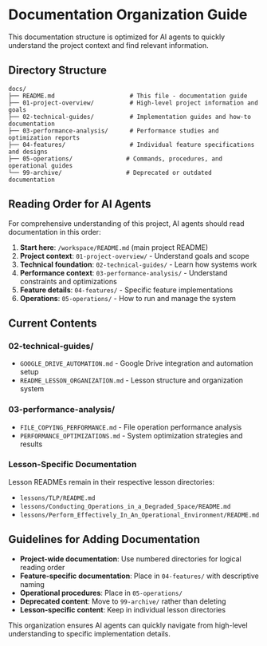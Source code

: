 # Documentation Organization Guide

This documentation structure is optimized for AI agents to quickly understand the project context and find relevant information.

## Directory Structure

```
docs/
├── README.md                     # This file - documentation guide
├── 01-project-overview/          # High-level project information and goals
├── 02-technical-guides/          # Implementation guides and how-to documentation
├── 03-performance-analysis/      # Performance studies and optimization reports
├── 04-features/                  # Individual feature specifications and designs
├── 05-operations/               # Commands, procedures, and operational guides
└── 99-archive/                  # Deprecated or outdated documentation
```

## Reading Order for AI Agents

For comprehensive understanding of this project, AI agents should read documentation in this order:

1. **Start here**: `/workspace/README.md` (main project README)
2. **Project context**: `01-project-overview/` - Understand goals and scope
3. **Technical foundation**: `02-technical-guides/` - Learn how systems work
4. **Performance context**: `03-performance-analysis/` - Understand constraints and optimizations
5. **Feature details**: `04-features/` - Specific feature implementations
6. **Operations**: `05-operations/` - How to run and manage the system

## Current Contents

### 02-technical-guides/
- `GOOGLE_DRIVE_AUTOMATION.md` - Google Drive integration and automation setup
- `README_LESSON_ORGANIZATION.md` - Lesson structure and organization system

### 03-performance-analysis/
- `FILE_COPYING_PERFORMANCE.md` - File operation performance analysis
- `PERFORMANCE_OPTIMIZATIONS.md` - System optimization strategies and results

### Lesson-Specific Documentation
Lesson READMEs remain in their respective lesson directories:
- `lessons/TLP/README.md`
- `lessons/Conducting_Operations_in_a_Degraded_Space/README.md`
- `lessons/Perform_Effectively_In_An_Operational_Environment/README.md`

## Guidelines for Adding Documentation

- **Project-wide documentation**: Use numbered directories for logical reading order
- **Feature-specific documentation**: Place in `04-features/` with descriptive naming
- **Operational procedures**: Place in `05-operations/`
- **Deprecated content**: Move to `99-archive/` rather than deleting
- **Lesson-specific content**: Keep in individual lesson directories

This organization ensures AI agents can quickly navigate from high-level understanding to specific implementation details.